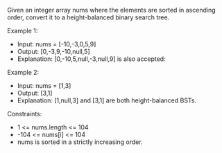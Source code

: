 Given an integer array nums where the elements are sorted in ascending order, convert it to a  height-balanced binary search tree.

Example 1:


- Input: nums = [-10,-3,0,5,9]
- Output: [0,-3,9,-10,null,5]
- Explanation: [0,-10,5,null,-3,null,9] is also accepted:

Example 2:


- Input: nums = [1,3]
- Output: [3,1]
- Explanation: [1,null,3] and [3,1] are both height-balanced BSTs.

Constraints:
- 1 <= nums.length <= 104
- -104 <= nums[i] <= 104
- nums is sorted in a strictly increasing order.